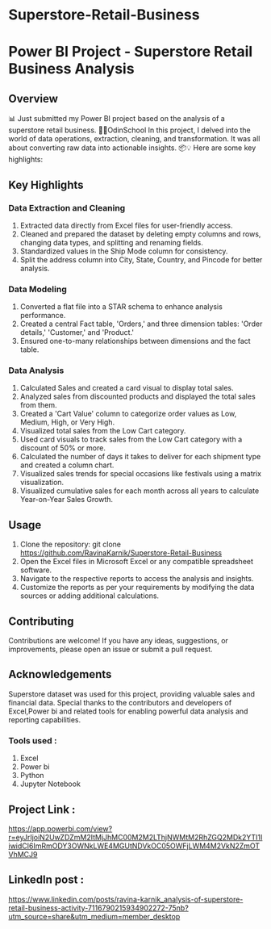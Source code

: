 # Superstore-Retail-Business
# Power BI Project - Superstore Retail Business Analysis
## Overview
📊 Just submitted my Power BI project based on the analysis of a superstore retail business. 💼🛒OdinSchool In this project, I delved into the world of data operations, extraction, cleaning, and transformation. It was all about converting raw data into actionable insights. 📦💡 Here are some key highlights:

## Key Highlights
### Data Extraction and Cleaning
1. Extracted data directly from Excel files for user-friendly access.
2. Cleaned and prepared the dataset by deleting empty columns and rows, changing data types, and splitting and renaming fields.
3. Standardized values in the Ship Mode column for consistency.
4. Split the address column into City, State, Country, and Pincode for better analysis.

### Data Modeling
1. Converted a flat file into a STAR schema to enhance analysis performance.
2. Created a central Fact table, 'Orders,' and three dimension tables: 'Order details,' 'Customer,' and 'Product.'
3. Ensured one-to-many relationships between dimensions and the fact table.

### Data Analysis
1. Calculated Sales and created a card visual to display total sales.
2. Analyzed sales from discounted products and displayed the total sales from them.
3. Created a 'Cart Value' column to categorize order values as Low, Medium, High, or Very High.
4. Visualized total sales from the Low Cart category.
5. Used card visuals to track sales from the Low Cart category with a discount of 50% or more.
6. Calculated the number of days it takes to deliver for each shipment type and created a column chart.
7. Visualized sales trends for special occasions like festivals using a matrix visualization.
8. Visualized cumulative sales for each month across all years to calculate Year-on-Year Sales Growth.

## Usage
1. Clone the repository: git clone https://github.com/RavinaKarnik/Superstore-Retail-Business
2. Open the Excel files in Microsoft Excel or any compatible spreadsheet software.
3. Navigate to the respective reports to access the analysis and insights.
4. Customize the reports as per your requirements by modifying the data sources or adding additional calculations.

## Contributing
Contributions are welcome! If you have any ideas, suggestions, or improvements, please open an issue or submit a pull request.

## Acknowledgements
Superstore dataset was used for this project, providing valuable sales and financial data.
Special thanks to the contributors and developers of Excel,Power bi and related tools for enabling powerful data analysis and reporting capabilities.

### Tools used :
1. Excel
2. Power bi
3. Python
4. Jupyter Notebook

## Project Link :
https://app.powerbi.com/view?r=eyJrIjoiN2UwZDZmM2ItMjJhMC00M2M2LThjNWMtM2RhZGQ2MDk2YTI1IiwidCI6ImRmODY3OWNkLWE4MGUtNDVkOC05OWFjLWM4M2VkN2ZmOTVhMCJ9


## Linkedln post :
https://www.linkedin.com/posts/ravina-karnik_analysis-of-superstore-retail-business-activity-7116790215934902272-75nb?utm_source=share&utm_medium=member_desktop
